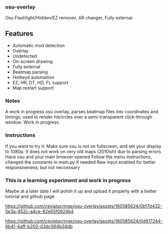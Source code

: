 ### osu-overlay
Osu Flashlight/Hidden/EZ remover, AR changer, Fully external.

## Features
- Automatic mod detection
- Overlay
- Undetected
- On-screen drawing
- Fully external
- Beatmap parsing
- Hotkeyd automation
- EZ, HR, DT, HD, FL support
- Map restart support

### Notes
A work in progress osu overlay, parses beatmap files into coordinates and timings, used to render hitcircles over a semi-transparent click-through window.
Work in progress. 

### Instructions
If you want to try it: Make sure osu is not on fullscreen, and set your display to 1080p.
It does not work on very old maps (2010ish) due to parsing errors
Have osu and your main browser opened
Follow the menu instructions, changed the constants in main.py if needed
Raw input enabled for better responsiveness, but not neccessary

### This is a learning experiment and work in progress
Maybe at a later date I will polish it up and upload it properly with a better tutorial and github page




https://github.com/ceviatacringe/osu-overlay/assets/160585624/0bf7d432-5e3a-452c-a4ce-82e55f0924b4



https://github.com/ceviatacringe/osu-overlay/assets/160585624/0d917244-6b41-4aff-b202-d3dc064b34db

